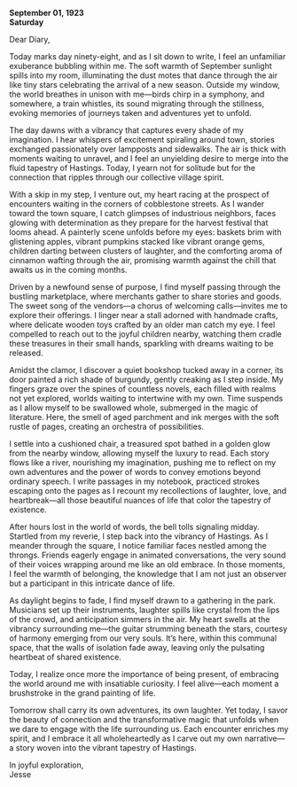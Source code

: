 
**September 01, 1923**  
**Saturday**  

Dear Diary,

Today marks day ninety-eight, and as I sit down to write, I feel an unfamiliar exuberance bubbling within me. The soft warmth of September sunlight spills into my room, illuminating the dust motes that dance through the air like tiny stars celebrating the arrival of a new season. Outside my window, the world breathes in unison with me—birds chirp in a symphony, and somewhere, a train whistles, its sound migrating through the stillness, evoking memories of journeys taken and adventures yet to unfold.

The day dawns with a vibrancy that captures every shade of my imagination. I hear whispers of excitement spiraling around town, stories exchanged passionately over lampposts and sidewalks. The air is thick with moments waiting to unravel, and I feel an unyielding desire to merge into the fluid tapestry of Hastings. Today, I yearn not for solitude but for the connection that ripples through our collective village spirit.

With a skip in my step, I venture out, my heart racing at the prospect of encounters waiting in the corners of cobblestone streets. As I wander toward the town square, I catch glimpses of industrious neighbors, faces glowing with determination as they prepare for the harvest festival that looms ahead. A painterly scene unfolds before my eyes: baskets brim with glistening apples, vibrant pumpkins stacked like vibrant orange gems, children darting between clusters of laughter, and the comforting aroma of cinnamon wafting through the air, promising warmth against the chill that awaits us in the coming months.

Driven by a newfound sense of purpose, I find myself passing through the bustling marketplace, where merchants gather to share stories and goods. The sweet song of the vendors—a chorus of welcoming calls—invites me to explore their offerings. I linger near a stall adorned with handmade crafts, where delicate wooden toys crafted by an older man catch my eye. I feel compelled to reach out to the joyful children nearby, watching them cradle these treasures in their small hands, sparkling with dreams waiting to be released.

Amidst the clamor, I discover a quiet bookshop tucked away in a corner, its door painted a rich shade of burgundy, gently creaking as I step inside. My fingers graze over the spines of countless novels, each filled with realms not yet explored, worlds waiting to intertwine with my own. Time suspends as I allow myself to be swallowed whole, submerged in the magic of literature. Here, the smell of aged parchment and ink merges with the soft rustle of pages, creating an orchestra of possibilities. 

I settle into a cushioned chair, a treasured spot bathed in a golden glow from the nearby window, allowing myself the luxury to read. Each story flows like a river, nourishing my imagination, pushing me to reflect on my own adventures and the power of words to convey emotions beyond ordinary speech. I write passages in my notebook, practiced strokes escaping onto the pages as I recount my recollections of laughter, love, and heartbreak—all those beautiful nuances of life that color the tapestry of existence.

After hours lost in the world of words, the bell tolls signaling midday. Startled from my reverie, I step back into the vibrancy of Hastings. As I meander through the square, I notice familiar faces nestled among the throngs. Friends eagerly engage in animated conversations, the very sound of their voices wrapping around me like an old embrace. In those moments, I feel the warmth of belonging, the knowledge that I am not just an observer but a participant in this intricate dance of life.

As daylight begins to fade, I find myself drawn to a gathering in the park. Musicians set up their instruments, laughter spills like crystal from the lips of the crowd, and anticipation simmers in the air. My heart swells at the vibrancy surrounding me—the guitar strumming beneath the stars, courtesy of harmony emerging from our very souls. It’s here, within this communal space, that the walls of isolation fade away, leaving only the pulsating heartbeat of shared existence.

Today, I realize once more the importance of being present, of embracing the world around me with insatiable curiosity. I feel alive—each moment a brushstroke in the grand painting of life.

Tomorrow shall carry its own adventures, its own laughter. Yet today, I savor the beauty of connection and the transformative magic that unfolds when we dare to engage with the life surrounding us. Each encounter enriches my spirit, and I embrace it all wholeheartedly as I carve out my own narrative—a story woven into the vibrant tapestry of Hastings.

In joyful exploration,  
Jesse
